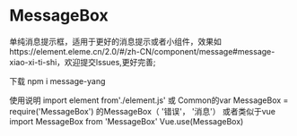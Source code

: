 # MessageBox
单纯消息提示框，适用于更好的消息提示或者小组件，效果如https://element.eleme.cn/2.0/#/zh-CN/component/message#message-xiao-xi-ti-shi，欢迎提交lssues,更好完善;

下载
npm i message-yang 

使用说明
import  element from'./element.js' 或 Common的var MessageBox = require('MessageBox')
的MessageBox（ '错误'， '消息'）
或者类似于vue
import MessageBox from 'MessageBox'
Vue.use(MessageBox)



